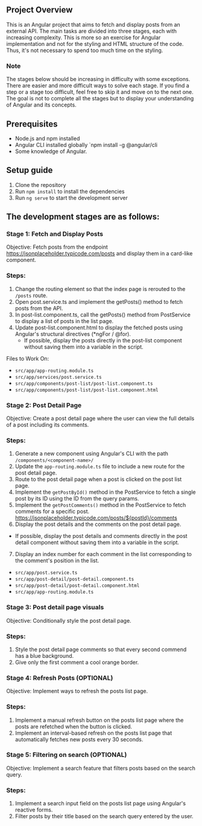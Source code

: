 ## Project Overview

This is an Angular project that aims to fetch and display posts from an external API. 
The main tasks are divided into three stages, each with increasing complexity. 
This is more so an exercise for Angular implementation and not for the styling and 
HTML structure of the code. Thus, it's not necessary to spend too much time on the styling.

### Note
The stages below should be increasing in difficulty with some exceptions. There are
easier and more difficult ways to solve each stage. If you find a step or a stage too difficult,
feel free to skip it and move on to the next one. The goal is not to complete all the stages but to
display your understanding of Angular and its concepts.

## Prerequisites
- Node.js and npm installed
- Angular CLI installed globally `npm install -g @angular/cli
- Some knowledge of Angular.

## Setup guide
1. Clone the repository
2. Run `npm install` to install the dependencies
3. Run `ng serve` to start the development server


## The development stages are as follows:

### Stage 1: Fetch and Display Posts

Objective: Fetch posts from the endpoint https://jsonplaceholder.typicode.com/posts and display them in a card-like component.

### Steps:

1. Change the routing element so that the index page is rerouted to the `/posts` route.
2. Open post.service.ts and implement the getPosts() method to fetch posts from the API.
3. In post-list.component.ts, call the getPosts() method from PostService to display a list of posts in the list page.
4. Update post-list.component.html to display the fetched posts using Angular's structural directives (*ngFor / @for).
   - If possible, display the posts directly in the post-list component without saving them into a variable in the script.


Files to Work On:

- `src/app/app-routing.module.ts`
- `src/app/services/post.service.ts`
- `src/app/components/post-list/post-list.component.ts`
- `src/app/components/post-list/post-list.component.html`

### Stage 2: Post Detail Page

Objective: Create a post detail page where the user can view the full details of a post including its comments.

### Steps:
1. Generate a new component using Angular's CLI with the path `/components/<component-name>/`
2. Update the `app-routing.module.ts` file to include a new route for the post detail page.
3. Route to the post detail page when a post is clicked on the post list page.
4. Implement the `getPostById()` method in the PostService to fetch a single post by its ID using the ID from the query params.
5. Implement the `getPostComments()` method in the PostService to fetch comments for a specific post. https://jsonplaceholder.typicode.com/posts/${postId}/comments
6. Display the post details and the comments on the post detail page.
  - If possible, display the post details and comments directly in the post detail component without saving them into a variable in the script.
7. Display an index number for each comment in the list corresponding to the comment's position in the list.

- `src/app/post.service.ts`
- `src/app/post-detail/post-detail.component.ts`
- `src/app/post-detail/post-detail.component.html`
- `src/app/app-routing.module.ts`

### Stage 3: Post detail page visuals

Objective: Conditionally style the post detail page.

### Steps:
1. Style the post detail page comments so that every second commend has a blue background.
2. Give only the first comment a cool orange border.

### Stage 4: Refresh Posts (OPTIONAL)

Objective: Implement ways to refresh the posts list page.

### Steps:
1. Implement a manual refresh button on the posts list page where the posts are refetched when the button is clicked.
2. Implement an interval-based refresh on the posts list page that automatically fetches new posts every 30 seconds.


### Stage 5: Filtering on search (OPTIONAL)

Objective: Implement a search feature that filters posts based on the search query.

### Steps:
1. Implement a search input field on the posts list page using Angular's reactive forms.
2. Filter posts by their title based on the search query entered by the user.

